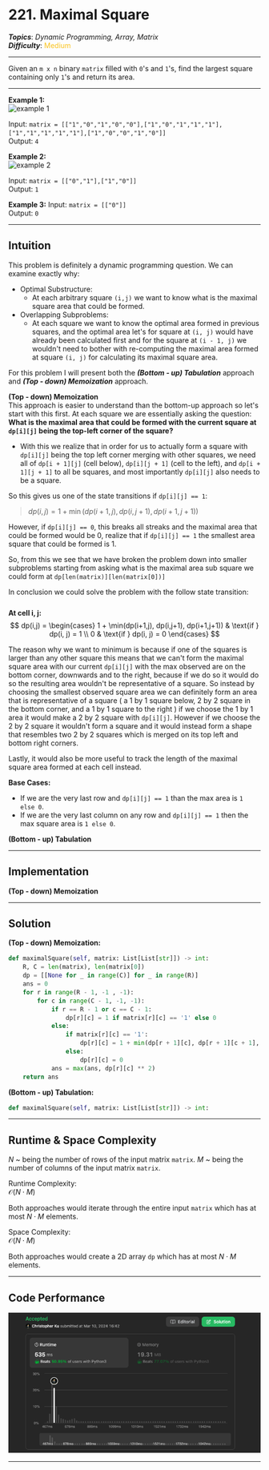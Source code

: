 # 221. Maximal Square
***Topics***: *Dynamic Programming, Array, Matrix*  
***Difficulty***: <span style="color: #fac31d;">Medium</span>
<!-- green: #46c6c2, yellow: #fac31d, red: #f8615c-->
---
Given an `m x n` binary `matrix` filled with `0`'s and `1`'s, find the largest square containing only `1`'s and return its area.

---
**Example 1:**  
![example 1](https://assets.leetcode.com/uploads/2020/11/26/max1grid.jpg)

Input: `matrix = [["1","0","1","0","0"],["1","0","1","1","1"],["1","1","1","1","1"],["1","0","0","1","0"]]`  
Output: `4`

**Example 2:**  
![example 2](https://assets.leetcode.com/uploads/2020/11/26/max2grid.jpg)

Input: `matrix = [["0","1"],["1","0"]]`  
Output: `1`

**Example 3:**
Input: `matrix = [["0"]]`  
Output: `0`

---
## Intuition
This problem is definitely a dynamic programming question. We can examine exactly why:
- Optimal Substructure:
    - At each arbitrary square `(i,j)` we want to know what is the maximal square area that could be formed.
- Overlapping Subproblems:
    - At each square we want to know the optimal area formed in previous squares, and the optimal area let's for square at `(i, j)` would have already been calculated first and for the square at `(i - 1, j)` we wouldn't need to bother with re-computing the maximal area formed at square `(i, j)` for calculating its maximal square area.

For this problem I will present both the ***(Bottom - up) Tabulation*** approach and ***(Top - down) Memoization*** approach. 

**(Top - down) Memoization**  
This approach is easier to understand than the bottom-up approach so let's start with this first. 
At each square we are essentially asking the question: **What is the maximal area that could be formed with the current square at `dp[i][j]` being the top-left corner of the square?**

- With this we realize that in order for us to actually form a square with `dp[i][j]` being the top left corner merging with other squares, we need all of `dp[i + 1][j]` (cell below), `dp[i][j + 1]` (cell to the left), and `dp[i + 1][j + 1]` to all be squares, and most importantly `dp[i][j]` also needs to be a square.

So this gives us one of the state transitions if `dp[i][j] == 1`:  
> $dp(i,j) = 1 + \min(dp(i+1,j), dp(i,j+1), dp(i+1,j+1))$

However, if `dp[i][j] == 0`, this breaks all streaks and the maximal area that could be formed would be 0, realize that if `dp[i][j] == 1` the smallest area square that could be formed is 1.

So, from this we see that we have broken the problem down into smaller subproblems starting from asking what is the maximal area sub square we could form at `dp[len(matrix)][len(matrix[0])]`

In conclusion we could solve the problem with the follow state transition:   
$$$$  
**At cell i, j:**  
$$
dp(i,j) =
\begin{cases}
1 + \min(dp(i+1,j), dp(i,j+1), dp(i+1,j+1)) & \text{if } dp(i, j) = 1 \\
0 & \text{if } dp(i, j) = 0
\end{cases}
$$

The reason why we want to minimum is because if one of the squares is larger than any other square this means that we can't form the maximal square area with our current `dp[i][j]` with the max observed are on the bottom corner, downwards and to the right, because if we do so it would do so the resulting area wouldn't be representative of a square. So instead by choosing the smallest observed square area we can definitely form an area that is representative of a square ( a 1 by 1 square below, 2 by 2 square in the bottom corner, and a 1 by 1 square to the right ) if we choose the 1 by 1 area it would make a 2 by 2 square with `dp[i][j]`. However if we choose the 2 by 2 square it wouldn't form a square and it would instead form a shape that resembles two 2 by 2 squares which is merged on its top left and bottom right corners.

Lastly, it would also be more useful to track the length of the maximal square area formed at each cell instead.

**Base Cases:**
- If we are the very last row and `dp[i][j] == 1` than the max area is `1 else 0`.
- If we are the very last column on any row and `dp[i][j] == 1` then the max square area is `1 else 0`.

**(Bottom - up) Tabulation**

---
## Implementation
**(Top - down) Memoization**  

---
## Solution
**(Top - down) Memoization:**  
```python
def maximalSquare(self, matrix: List[List[str]]) -> int:
    R, C = len(matrix), len(matrix[0])
    dp = [[None for _ in range(C)] for _ in range(R)]
    ans = 0
    for r in range(R - 1, -1 , -1):
        for c in range(C - 1, -1, -1):
            if r == R - 1 or c == C - 1:
                dp[r][c] = 1 if matrix[r][c] == '1' else 0
            else:
                if matrix[r][c] == '1':
                    dp[r][c] = 1 + min(dp[r + 1][c], dp[r + 1][c + 1], dp[r][c + 1])
                else:
                    dp[r][c] = 0
            ans = max(ans, dp[r][c] ** 2)
    return ans
```

**(Bottom - up) Tabulation:**
```python
def maximalSquare(self, matrix: List[List[str]]) -> int:
```

---
## Runtime & Space Complexity
$N$ ~ being the number of rows of the input matrix `matrix`.
$M$ ~ being the number of columns of the input matrix `matrix`.  

Runtime Complexity:  
$\mathcal{O}(N \cdot M)$

Both approaches would iterate through the entire input `matrix` which has at most $N \cdot M$ elements.

Space Complexity:  
$\mathcal{O}(N \cdot M)$

Both approaches would create a 2D array `dp` which has at most $N \cdot M$ elements.

---
## Code Performance
![221 code performance](../../../resources/code-performances/lc-221.png)

---